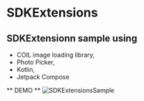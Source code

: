 # SDKExtensions

## SDKExtensionn sample using

- COIL image loading library,
- Photo Picker, 
- Kotlin, 
- Jetpack Compose 



** DEMO ** 
![SDKExtensionsSample](https://user-images.githubusercontent.com/8358882/221438385-e25b3fdf-a441-4c13-b00a-c19c7ef98997.gif)
